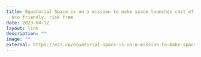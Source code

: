 ```yaml
---
title: Equatorial Space is on a mission to make space launches cost effective,
  eco friendly, risk free
date: 2023-04-12
layout: link
description: ""
image: ""
external: https://e27.co/equatorial-space-is-on-a-mission-to-make-space-launches-cost-effective-eco-friendly-risk-free-20230412/
---
```

